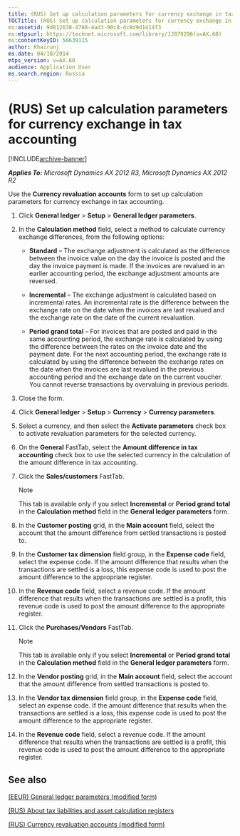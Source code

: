 ```yaml
---
title: (RUS) Set up calculation parameters for currency exchange in tax accounting
TOCTitle: (RUS) Set up calculation parameters for currency exchange in tax accounting
ms:assetid: 9d812638-4788-4ad3-90c8-dc8d9d1414f3
ms:mtpsurl: https://technet.microsoft.com/library/JJ879296(v=AX.60)
ms:contentKeyID: 50639115
author: Khairunj
ms.date: 04/18/2014
mtps_version: v=AX.60
audience: Application User
ms.search.region: Russia
---
```


# (RUS) Set up calculation parameters for currency exchange in tax accounting 


[!INCLUDE[archive-banner](includes/archive-banner.md)]


_**Applies To:** Microsoft Dynamics AX 2012 R3, Microsoft Dynamics AX 2012 R2_

Use the **Currency revaluation accounts** form to set up calculation parameters for currency exchange in tax accounting.

1.  Click **General ledger** \> **Setup** \> **General ledger parameters**.

2.  In the **Calculation method** field, select a method to calculate currency exchange differences, from the following options:
    
      - **Standard** – The exchange adjustment is calculated as the difference between the invoice value on the day the invoice is posted and the day the invoice payment is made. If the invoices are revalued in an earlier accounting period, the exchange adjustment amounts are reversed.
    
      - **Incremental** – The exchange adjustment is calculated based on incremental rates. An incremental rate is the difference between the exchange rate on the date when the invoices are last revalued and the exchange rate on the date of the current revaluation.
    
      - **Period grand total** – For invoices that are posted and paid in the same accounting period, the exchange rate is calculated by using the difference between the rates on the invoice date and the payment date. For the next accounting period, the exchange rate is calculated by using the difference between the exchange rates on the date when the invoices are last revalued in the previous accounting period and the exchange date on the current voucher. You cannot reverse transactions by overvaluing in previous periods.

3.  Close the form.

4.  Click **General ledger** \> **Setup** \> **Currency** \> **Currency parameters**.

5.  Select a currency, and then select the **Activate parameters** check box to activate revaluation parameters for the selected currency.

6.  On the **General** FastTab, select the **Amount difference in tax accounting** check box to use the selected currency in the calculation of the amount difference in tax accounting.

7.  Click the **Sales/customers** FastTab.
    

    > [!NOTE]
    > <P>This tab is available only if you select <STRONG>Incremental</STRONG> or <STRONG>Period grand total</STRONG> in the <STRONG>Calculation method</STRONG> field in the <STRONG>General ledger parameters</STRONG> form.</P>



8.  In the **Customer posting** grid, in the **Main account** field, select the account that the amount difference from settled transactions is posted to.

9.  In the **Customer tax dimension** field group, in the **Expense code** field, select the expense code. If the amount difference that results when the transactions are settled is a loss, this expense code is used to post the amount difference to the appropriate register.

10. In the **Revenue code** field, select a revenue code. If the amount difference that results when the transactions are settled is a profit, this revenue code is used to post the amount difference to the appropriate register.

11. Click the **Purchases/Vendors** FastTab.
    

    > [!NOTE]
    > <P>This tab is available only if you select <STRONG>Incremental</STRONG> or <STRONG>Period grand total</STRONG> in the <STRONG>Calculation method</STRONG> field in the <STRONG>General ledger parameters</STRONG> form.</P>



12. In the **Vendor posting** grid, in the **Main account** field, select the account that the amount difference from settled transactions is posted to.

13. In the **Vendor tax dimension** field group, in the **Expense code** field, select an expense code. If the amount difference that results when the transactions are settled is a loss, this expense code is used to post the amount difference to the appropriate register.

14. In the **Revenue code** field, select a revenue code. If the amount difference that results when the transactions are settled is a profit, this revenue code is used to post the amount difference to the appropriate register.

## See also

[(EEUR) General ledger parameters (modified form)](https://technet.microsoft.com/library/jj710686\(v=ax.60\))

[(RUS) About tax liabilities and asset calculation registers](rus-about-tax-liabilities-and-asset-calculation-registers.md)

[(RUS) Currency revaluation accounts (modified form)](https://technet.microsoft.com/library/jj852149\(v=ax.60\))

  


